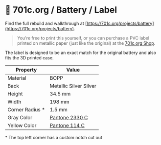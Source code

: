 # 👾 701c.org / Battery / Label  

Find the full rebuild and walkthrough at [https://701c.org/projects/battery](https://701c.org/projects/battery).

> You're free to print this yourself, or you can purchase a PVC label printed on metallic paper (just like the original) at the [701c.org Shop](https://701c.org/shop).

The label is designed to be an exact match for the original battery and also fits the 3D printed case.

| Property      | Value |
| ----------- | ----------- |
| Material | BOPP |
| Back | Metallic Silver Silver |
| Height      | 34.5 mm       |
| Width   | 198 mm        |
| Corner Radius * | 1.5 mm |
| Gray Color | [Pantone 2330 C](https://www.pantone.com/connect/2330-C) |
| Yellow Color | [Pantone 114 C](https://www.pantone.com/connect/114-C) |

\* The top left corner has a custom notch cut out